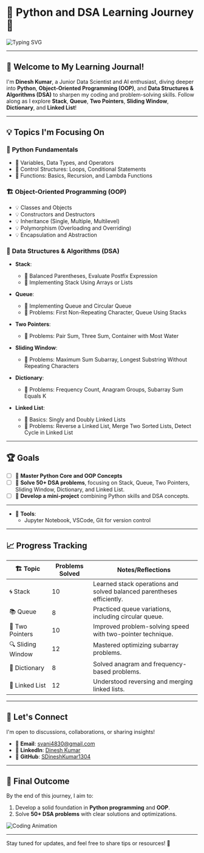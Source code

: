 # 🚀 Python and DSA Learning Journey 🚀  

![Typing SVG](https://readme-typing-svg.herokuapp.com?font=Fira+Code&size=24&pause=1000&color=F70000&center=true&vCenter=true&width=600&lines=Mastering+Python+%26+DSA;Focusing+on+Core+Concepts+%26+Problem+Solving)  

---

## 👋 Welcome to My Learning Journal!  

I'm **Dinesh Kumar**, a Junior Data Scientist and AI enthusiast, diving deeper into **Python**, **Object-Oriented Programming (OOP)**, and **Data Structures & Algorithms (DSA)** to sharpen my coding and problem-solving skills. Follow along as I explore **Stack**, **Queue**, **Two Pointers**, **Sliding Window**, **Dictionary**, and **Linked List**!  

---

## 💡 **Topics I'm Focusing On**  

### 🐍 **Python Fundamentals**  
- 🎯 Variables, Data Types, and Operators  
- 🎯 Control Structures: Loops, Conditional Statements  
- 🎯 Functions: Basics, Recursion, and Lambda Functions  

### 🏗️ **Object-Oriented Programming (OOP)**  
- 💡 Classes and Objects  
- 💡 Constructors and Destructors  
- 💡 Inheritance (Single, Multiple, Multilevel)  
- 💡 Polymorphism (Overloading and Overriding)  
- 💡 Encapsulation and Abstraction  

### 🧮 **Data Structures & Algorithms (DSA)**  
- **Stack**:  
  - 🔄 Balanced Parentheses, Evaluate Postfix Expression  
  - 🔄 Implementing Stack Using Arrays or Lists  

- **Queue**:  
  - 🔄 Implementing Queue and Circular Queue  
  - 🔄 Problems: First Non-Repeating Character, Queue Using Stacks  

- **Two Pointers**:  
  - 🔄 Problems: Pair Sum, Three Sum, Container with Most Water  

- **Sliding Window**:  
  - 🔄 Problems: Maximum Sum Subarray, Longest Substring Without Repeating Characters  

- **Dictionary**:  
  - 🔄 Problems: Frequency Count, Anagram Groups, Subarray Sum Equals K  

- **Linked List**:  
  - 🔄 Basics: Singly and Doubly Linked Lists  
  - 🔄 Problems: Reverse a Linked List, Merge Two Sorted Lists, Detect Cycle in Linked List  

---

## 🏆 **Goals**  
- [ ] 🎯 **Master Python Core and OOP Concepts**  
- [ ] 🎯 **Solve 50+ DSA problems**, focusing on Stack, Queue, Two Pointers, Sliding Window, Dictionary, and Linked List.  
- [ ] 🎯 **Develop a mini-project** combining Python skills and DSA concepts.  

---

- 🔧 **Tools**:  
  - Jupyter Notebook, VSCode, Git for version control  

---

## 📈 **Progress Tracking**  

| 🏗️ Topic           | Problems Solved | Notes/Reflections                                    |
|--------------------|-----------------|----------------------------------------------------|
| 🌀 Stack           | 10              | Learned stack operations and solved balanced parentheses efficiently. |
| 📚 Queue           | 8               | Practiced queue variations, including circular queue. |
| 🧮 Two Pointers    | 10              | Improved problem-solving speed with two-pointer technique. |
| 🔍 Sliding Window  | 12              | Mastered optimizing subarray problems.            |
| 📖 Dictionary      | 8               | Solved anagram and frequency-based problems.      |
| 🔗 Linked List     | 12              | Understood reversing and merging linked lists.    |

---

## 💬 **Let's Connect**  
I'm open to discussions, collaborations, or sharing insights!  
- 📧 **Email**: svani4830@gmail.com  
- 🔗 **LinkedIn**: [Dinesh Kumar](https://www.linkedin.com/in/s-dinesh-kumar2004)  
- 🐙 **GitHub**: [SDineshKumar1304](https://github.com/SDineshKumar1304)  

---

## 🏁 **Final Outcome**  
By the end of this journey, I aim to:  
1. Develop a solid foundation in **Python programming** and **OOP**.  
2. Solve **50+ DSA problems** with clear solutions and optimizations.  

![Coding Animation](https://media.giphy.com/media/qgQUggAC3Pfv687qPC/giphy.gif)  

---

Stay tuned for updates, and feel free to share tips or resources! 🚀
